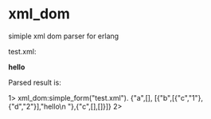 xml_dom
=======

simiple xml dom parser for erlang

test.xml:

  <a>
    <b c="1" d="2">hello
    </b>
    <c />
  </a>

Parsed result is:

  1> xml_dom:simple_form("test.xml").
  {"a",[],
   [{"b",[{"c","1"},{"d","2"}],"hello\n  "},{"c",[],[]}]}
  2>
